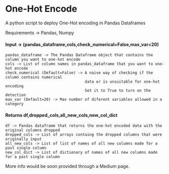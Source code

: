 # One-Hot Encode
A python script to deploy One-Hot encoding in Pandas Dataframes

Requirements -> Pandas, Numpy

#### Input -> (pandas_dataframe,cols,check_numerical=False,max_var=20)
	pandas_dataframe -> The Pandas Dataframe object that contains the column you want to one-hot encode	 
	cols -> List of column names in pandas_dataframe that you want to one-hot encode
	check_numerical (Default=False) -> A naive way of checking if the column contains numerical
	                                   data or is unsuitable for one-hot encoding
	                                   Set it to True to turn on the detection
	max_var (Default=20) -> Max number of diferent variables allowed in a category
                                     
#### Returns df,dropped_cols,all_new_cols,new_col_dict
	df -> Pandas dataframe that returns the one-hot encoded data with the original columns dropped
	dropped_cols -> List of arrays containg the dropped columns that were originally input
	all_new_cols -> List of list of names of all new columns made for a past single column 
	new_col_dict -> List of dictionary of names of all new columns made for a past single column
   

More info would be soon provided through a Medium page.
